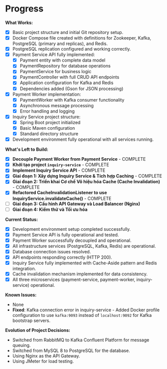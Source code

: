 # Progress

**What Works:**

*   [x] Basic project structure and initial Git repository setup.
*   [x] Docker Compose file created with definitions for Zookeeper, Kafka, PostgreSQL (primary and replicas), and Redis.
*   [x] PostgreSQL replication configured and working correctly.
*   [x] Payment Service API fully implemented:
    *   [x] Payment entity with complete data model
    *   [x] PaymentRepository for database operations
    *   [x] PaymentService for business logic
    *   [x] PaymentController with full CRUD API endpoints
    *   [x] Application configuration for Kafka and Redis
    *   [x] Dependencies added (Gson for JSON processing)
*   [x] Payment Worker implementation:
    *   [x] PaymentWorker with Kafka consumer functionality
    *   [x] Asynchronous message processing
    *   [x] Error handling and logging
*   [x] Inquiry Service project structure:
    *   [x] Spring Boot project initialized
    *   [x] Basic Maven configuration
    *   [x] Standard directory structure
*   [x] Development environment fully operational with all services running.

**What's Left to Build:**

*   [x] **Decouple Payment Worker from Payment Service** - COMPLETE
*   [x] **Khởi tạo project `inquiry-service`** - COMPLETE
*   [x] **Implement Inquiry Service API** - COMPLETE
*   [x] **Giai đoạn 1: Xây dựng Inquiry Service & Tích hợp Caching** - COMPLETE
*   [x] **Giai đoạn 2: Triển khai Cơ chế Vô hiệu hóa Cache (Cache Invalidation)** - COMPLETE
*   [x] **Refactored CacheInvalidationListener to use InquiryService.invalidateCache()** - COMPLETE
*   [ ] **Giai đoạn 3: Cấu hình API Gateway và Load Balancer (Nginx)**
*   [ ] **Giai đoạn 4: Kiểm thử và Tối ưu hóa**

**Current Status:**

*   [x] Development environment setup completed successfully.
*   [x] Payment Service API is fully operational and tested.
*   [x] Payment Worker successfully decoupled and operational.
*   [x] All infrastructure services (PostgreSQL, Kafka, Redis) are operational.
*   [x] Database connection issues resolved.
*   [x] API endpoints responding correctly (HTTP 200).
*   [x] Inquiry Service fully implemented with Cache-Aside pattern and Redis integration.
*   [x] Cache invalidation mechanism implemented for data consistency.
*   [x] All three microservices (payment-service, payment-worker, inquiry-service) operational.

**Known Issues:**

*   None
*   **Fixed**: Kafka connection error in inquiry-service - Added Docker profile configuration to use `kafka:9093` instead of `localhost:9092` for Kafka bootstrap servers.

**Evolution of Project Decisions:**

*   Switched from RabbitMQ to Kafka Confluent Platform for message queuing.
*   Switched from MySQL 8 to PostgreSQL for the database.
*   Using Nginx as the API Gateway.
*   Using JMeter for load testing.
